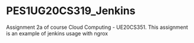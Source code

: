 # PES1UG20CS319_Jenkins
Assignment 2a of course Cloud Computing - UE20CS351. This assignment is an example of jenkins usage with ngrox
